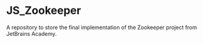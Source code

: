 # JS_Zookeeper
A repository to store the final implementation of the Zookeeper project from JetBrains Academy.
